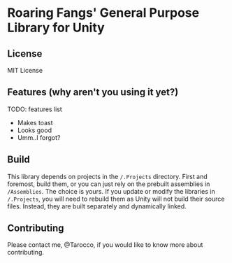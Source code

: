 Roaring Fangs' General Purpose Library for Unity
=====
License
-----
MIT License

Features (why aren't you using it yet?)
-----
TODO: features list
- Makes toast
- Looks good
- Umm..I forgot?

Build
-----
This library depends on projects in the `/.Projects` directory. First and foremost, build them, or you can just rely on the prebuilt assemblies in `/Assemblies`. The choice is yours. If you update or modify the libraries in `/.Projects`, you will need to rebuild them as Unity will not build their source files. Instead, they are built separately and dynamically linked.

Contributing
-----
Please contact me, @Tarocco, if you would like to know more about contributing.
